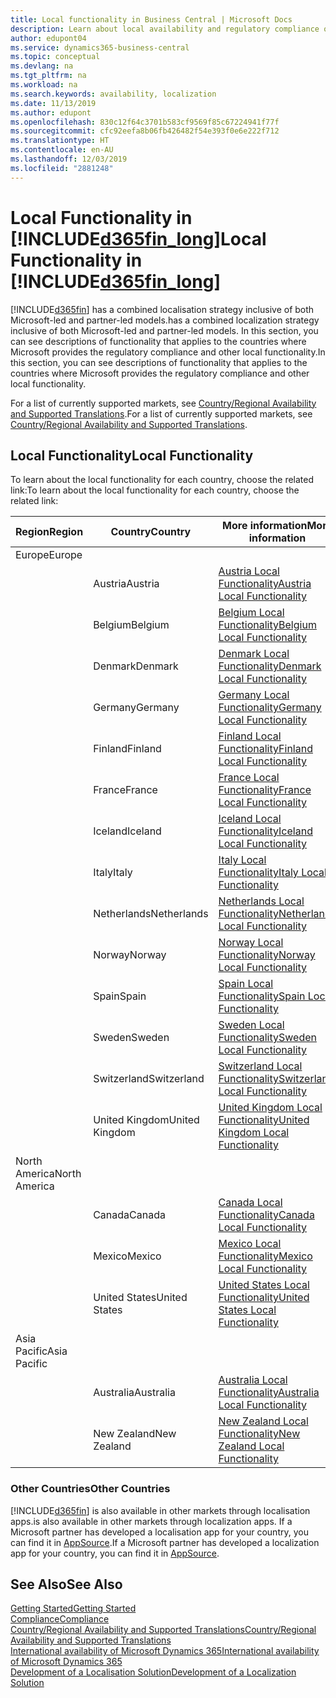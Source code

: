 ```yaml
---
title: Local functionality in Business Central | Microsoft Docs
description: Learn about local availability and regulatory compliance of Dynamics 365 Business Central.
author: edupont04
ms.service: dynamics365-business-central
ms.topic: conceptual
ms.devlang: na
ms.tgt_pltfrm: na
ms.workload: na
ms.search.keywords: availability, localization
ms.date: 11/13/2019
ms.author: edupont
ms.openlocfilehash: 830c12f64c3701b583cf9569f85c67224941f77f
ms.sourcegitcommit: cfc92eefa8b06fb426482f54e393f0e6e222f712
ms.translationtype: HT
ms.contentlocale: en-AU
ms.lasthandoff: 12/03/2019
ms.locfileid: "2881248"
---
```

# <a name="local-functionality-in-included365fin_longincludesd365fin_long_mdmd"></a><span data-ttu-id="053dc-103">Local Functionality in [!INCLUDE[d365fin_long](includes/d365fin_long_md.md)]</span><span class="sxs-lookup"><span data-stu-id="053dc-103">Local Functionality in [!INCLUDE[d365fin_long](includes/d365fin_long_md.md)]</span></span>
[!INCLUDE[d365fin](includes/d365fin_md.md)] <span data-ttu-id="053dc-104">has a combined localisation strategy inclusive of both Microsoft-led and partner-led models.</span><span class="sxs-lookup"><span data-stu-id="053dc-104">has a combined localization strategy inclusive of both Microsoft-led and partner-led models.</span></span> <span data-ttu-id="053dc-105">In this section, you can see descriptions of functionality that applies to the countries where Microsoft provides the regulatory compliance and other local functionality.</span><span class="sxs-lookup"><span data-stu-id="053dc-105">In this section, you can see descriptions of functionality that applies to the countries where Microsoft provides the regulatory compliance and other local functionality.</span></span>  

<span data-ttu-id="053dc-106">For a list of currently supported markets, see [Country/Regional Availability and Supported Translations](/dynamics365/business-central/dev-itpro/compliance/apptest-countries-and-translations?toc=/dynamics365/business-central/toc.json).</span><span class="sxs-lookup"><span data-stu-id="053dc-106">For a list of currently supported markets, see [Country/Regional Availability and Supported Translations](/dynamics365/business-central/dev-itpro/compliance/apptest-countries-and-translations?toc=/dynamics365/business-central/toc.json).</span></span>  

## <a name="local-functionality"></a><span data-ttu-id="053dc-107">Local Functionality</span><span class="sxs-lookup"><span data-stu-id="053dc-107">Local Functionality</span></span>
<span data-ttu-id="053dc-108">To learn about the local functionality for each country, choose the related link:</span><span class="sxs-lookup"><span data-stu-id="053dc-108">To learn about the local functionality for each country, choose the related link:</span></span>

| <span data-ttu-id="053dc-109">Region</span><span class="sxs-lookup"><span data-stu-id="053dc-109">Region</span></span> | <span data-ttu-id="053dc-110">Country</span><span class="sxs-lookup"><span data-stu-id="053dc-110">Country</span></span> | <span data-ttu-id="053dc-111">More information</span><span class="sxs-lookup"><span data-stu-id="053dc-111">More information</span></span> |
| --- | --- |--- |
| <span data-ttu-id="053dc-112">Europe</span><span class="sxs-lookup"><span data-stu-id="053dc-112">Europe</span></span> |  | |
|        | <span data-ttu-id="053dc-113">Austria</span><span class="sxs-lookup"><span data-stu-id="053dc-113">Austria</span></span> | [<span data-ttu-id="053dc-114">Austria Local Functionality</span><span class="sxs-lookup"><span data-stu-id="053dc-114">Austria Local Functionality</span></span>](localfunctionality/austria/austria-local-functionality.md) |
|        | <span data-ttu-id="053dc-115">Belgium</span><span class="sxs-lookup"><span data-stu-id="053dc-115">Belgium</span></span> |  [<span data-ttu-id="053dc-116">Belgium Local Functionality</span><span class="sxs-lookup"><span data-stu-id="053dc-116">Belgium Local Functionality</span></span>](localfunctionality/belgium/belgium-local-functionality.md) |
|        | <span data-ttu-id="053dc-117">Denmark</span><span class="sxs-lookup"><span data-stu-id="053dc-117">Denmark</span></span> | [<span data-ttu-id="053dc-118">Denmark Local Functionality</span><span class="sxs-lookup"><span data-stu-id="053dc-118">Denmark Local Functionality</span></span>](localfunctionality/denmark/denmark-local-functionality.md) |
|        | <span data-ttu-id="053dc-119">Germany</span><span class="sxs-lookup"><span data-stu-id="053dc-119">Germany</span></span> | [<span data-ttu-id="053dc-120">Germany Local Functionality</span><span class="sxs-lookup"><span data-stu-id="053dc-120">Germany Local Functionality</span></span>](localfunctionality/germany/germany-local-functionality.md) |
|        | <span data-ttu-id="053dc-121">Finland</span><span class="sxs-lookup"><span data-stu-id="053dc-121">Finland</span></span> | [<span data-ttu-id="053dc-122">Finland Local Functionality</span><span class="sxs-lookup"><span data-stu-id="053dc-122">Finland Local Functionality</span></span>](localfunctionality/finland/finland-local-functionality.md) |
|        | <span data-ttu-id="053dc-123">France</span><span class="sxs-lookup"><span data-stu-id="053dc-123">France</span></span> | [<span data-ttu-id="053dc-124">France Local Functionality</span><span class="sxs-lookup"><span data-stu-id="053dc-124">France Local Functionality</span></span>](localfunctionality/france/france-local-functionality.md) |
|        | <span data-ttu-id="053dc-125">Iceland</span><span class="sxs-lookup"><span data-stu-id="053dc-125">Iceland</span></span> | [<span data-ttu-id="053dc-126">Iceland Local Functionality</span><span class="sxs-lookup"><span data-stu-id="053dc-126">Iceland Local Functionality</span></span>](localfunctionality/iceland/iceland-local-functionality.md) |
|        | <span data-ttu-id="053dc-127">Italy</span><span class="sxs-lookup"><span data-stu-id="053dc-127">Italy</span></span> | [<span data-ttu-id="053dc-128">Italy Local Functionality</span><span class="sxs-lookup"><span data-stu-id="053dc-128">Italy Local Functionality</span></span>](localfunctionality/italy/italy-local-functionality.md) |
|        | <span data-ttu-id="053dc-129">Netherlands</span><span class="sxs-lookup"><span data-stu-id="053dc-129">Netherlands</span></span> | [<span data-ttu-id="053dc-130">Netherlands Local Functionality</span><span class="sxs-lookup"><span data-stu-id="053dc-130">Netherlands Local Functionality</span></span>](localfunctionality/netherlands/netherlands-local-functionality.md) |
|        | <span data-ttu-id="053dc-131">Norway</span><span class="sxs-lookup"><span data-stu-id="053dc-131">Norway</span></span> | [<span data-ttu-id="053dc-132">Norway Local Functionality</span><span class="sxs-lookup"><span data-stu-id="053dc-132">Norway Local Functionality</span></span>](localfunctionality/norway/norway-local-functionality.md) |
|        | <span data-ttu-id="053dc-133">Spain</span><span class="sxs-lookup"><span data-stu-id="053dc-133">Spain</span></span> | [<span data-ttu-id="053dc-134">Spain Local Functionality</span><span class="sxs-lookup"><span data-stu-id="053dc-134">Spain Local Functionality</span></span>](localfunctionality/spain/spain-local-functionality.md) |
|        | <span data-ttu-id="053dc-135">Sweden</span><span class="sxs-lookup"><span data-stu-id="053dc-135">Sweden</span></span> | [<span data-ttu-id="053dc-136">Sweden Local Functionality</span><span class="sxs-lookup"><span data-stu-id="053dc-136">Sweden Local Functionality</span></span>](localfunctionality/sweden/sweden-local-functionality.md) |
|        | <span data-ttu-id="053dc-137">Switzerland</span><span class="sxs-lookup"><span data-stu-id="053dc-137">Switzerland</span></span> | [<span data-ttu-id="053dc-138">Switzerland Local Functionality</span><span class="sxs-lookup"><span data-stu-id="053dc-138">Switzerland Local Functionality</span></span>](localfunctionality/switzerland/switzerland-local-functionality.md) |
|        | <span data-ttu-id="053dc-139">United Kingdom</span><span class="sxs-lookup"><span data-stu-id="053dc-139">United Kingdom</span></span> | [<span data-ttu-id="053dc-140">United Kingdom Local Functionality</span><span class="sxs-lookup"><span data-stu-id="053dc-140">United Kingdom Local Functionality</span></span>](localfunctionality/unitedkingdom/united-kingdom-local-functionality.md) |
| <span data-ttu-id="053dc-141">North America</span><span class="sxs-lookup"><span data-stu-id="053dc-141">North America</span></span> |       |  |
|        | <span data-ttu-id="053dc-142">Canada</span><span class="sxs-lookup"><span data-stu-id="053dc-142">Canada</span></span>|[<span data-ttu-id="053dc-143">Canada Local Functionality</span><span class="sxs-lookup"><span data-stu-id="053dc-143">Canada Local Functionality</span></span>](localfunctionality/canada/canada-local-functionality.md) |
|        | <span data-ttu-id="053dc-144">Mexico</span><span class="sxs-lookup"><span data-stu-id="053dc-144">Mexico</span></span> | [<span data-ttu-id="053dc-145">Mexico Local Functionality</span><span class="sxs-lookup"><span data-stu-id="053dc-145">Mexico Local Functionality</span></span>](localfunctionality/mexico/mexico-local-functionality.md) |
|        | <span data-ttu-id="053dc-146">United States</span><span class="sxs-lookup"><span data-stu-id="053dc-146">United States</span></span>|[<span data-ttu-id="053dc-147">United States Local Functionality</span><span class="sxs-lookup"><span data-stu-id="053dc-147">United States Local Functionality</span></span>](localfunctionality/unitedstates/united-states-local-functionality.md) |
| <span data-ttu-id="053dc-148">Asia Pacific</span><span class="sxs-lookup"><span data-stu-id="053dc-148">Asia Pacific</span></span> |       |  |
|        | <span data-ttu-id="053dc-149">Australia</span><span class="sxs-lookup"><span data-stu-id="053dc-149">Australia</span></span> | [<span data-ttu-id="053dc-150">Australia Local Functionality</span><span class="sxs-lookup"><span data-stu-id="053dc-150">Australia Local Functionality</span></span>](localfunctionality/australia/australia-local-functionality.md) |
|        | <span data-ttu-id="053dc-151">New Zealand</span><span class="sxs-lookup"><span data-stu-id="053dc-151">New Zealand</span></span> | [<span data-ttu-id="053dc-152">New Zealand Local Functionality</span><span class="sxs-lookup"><span data-stu-id="053dc-152">New Zealand Local Functionality</span></span>](localfunctionality/newzealand/new-zealand-local-functionality.md) |

### <a name="other-countries"></a><span data-ttu-id="053dc-153">Other Countries</span><span class="sxs-lookup"><span data-stu-id="053dc-153">Other Countries</span></span>
[!INCLUDE[d365fin](includes/d365fin_md.md)] <span data-ttu-id="053dc-154">is also available in other markets through localisation apps.</span><span class="sxs-lookup"><span data-stu-id="053dc-154">is also available in other markets through localization apps.</span></span> <span data-ttu-id="053dc-155">If a Microsoft partner has developed a localisation app for your country, you can find it in [AppSource](https://appsource.microsoft.com/product/dynamics-365-business-central/).</span><span class="sxs-lookup"><span data-stu-id="053dc-155">If a Microsoft partner has developed a localization app for your country, you can find it in [AppSource](https://appsource.microsoft.com/product/dynamics-365-business-central/).</span></span>

## <a name="see-also"></a><span data-ttu-id="053dc-156">See Also</span><span class="sxs-lookup"><span data-stu-id="053dc-156">See Also</span></span>
[<span data-ttu-id="053dc-157">Getting Started</span><span class="sxs-lookup"><span data-stu-id="053dc-157">Getting Started</span></span>](product-get-started.md)  
[<span data-ttu-id="053dc-158">Compliance</span><span class="sxs-lookup"><span data-stu-id="053dc-158">Compliance</span></span>](compliance/compliance-overview.md)  
[<span data-ttu-id="053dc-159">Country/Regional Availability and Supported Translations</span><span class="sxs-lookup"><span data-stu-id="053dc-159">Country/Regional Availability and Supported Translations</span></span>](/dynamics365/business-central/dev-itpro/compliance/apptest-countries-and-translations?toc=/dynamics365/business-central/toc.json)  
[<span data-ttu-id="053dc-160">International availability of Microsoft Dynamics 365</span><span class="sxs-lookup"><span data-stu-id="053dc-160">International availability of Microsoft Dynamics 365</span></span>](/dynamics365/get-started/availability)  
[<span data-ttu-id="053dc-161">Development of a Localisation Solution</span><span class="sxs-lookup"><span data-stu-id="053dc-161">Development of a Localization Solution</span></span>](/dynamics365/business-central/dev-itpro/developer/readiness/readiness-develop-localization)  
